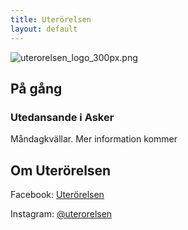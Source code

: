 ```yaml
---
title: Uterörelsen
layout: default
---
```


![uterorelsen_logo_300px.png](/uploads/uterorelsen_logo_300px.png)

## På gång

### Utedansande i Asker

Måndagkvällar. Mer information kommer

## Om Uterörelsen

Facebook: [Uterörelsen](https://www.facebook.com/uterorelsen)

Instagram: [@uterorelsen](https://www.instagram.com/uterorelsen/)